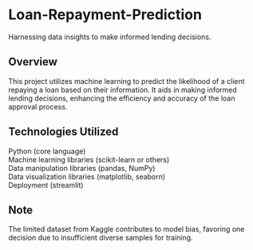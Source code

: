# Loan-Repayment-Prediction

Harnessing data insights to make informed lending decisions.

## Overview

This project utilizes machine learning to predict the likelihood of a client repaying a loan based on their information. It aids in making informed lending decisions, enhancing the efficiency and accuracy of the loan approval process.

## Technologies Utilized

Python (core language)    
Machine learning libraries (scikit-learn or others)    
Data manipulation libraries (pandas, NumPy)    
Data visualization libraries (matplotlib, seaborn)     
Deployment (streamlit)

## Note

The limited dataset from Kaggle contributes to model bias, favoring one decision due to insufficient diverse samples for training.
